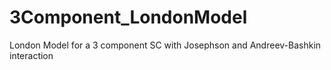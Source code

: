 # 3Component_LondonModel
London Model for a 3 component SC with Josephson and Andreev-Bashkin interaction
